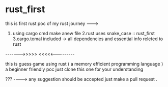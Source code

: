# rust_first

this is first rust poc of my rust journey --->

1. using cargo cmd make anew file 
2.rust uses snake_case :: rust_first 
3.cargo.tomal included -> all dependencies and essential info releted to rust 

------->>>>> <<<<<---------

this is  guess game using rust ( a memory efficient programming language ) 
a beginner friendly poc just clone this one for your understanding 

??? ---->
any suggestion should be accepted just make a pull request . 
